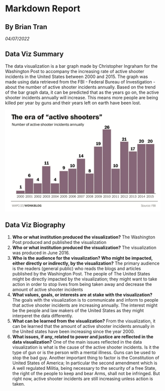 # Markdown Report

## By Brian Tran

*04/07/2022*

## Data Viz Summary
The data visualization is a bar graph made by Christopher Ingraham for the Washington Post to accompany the increasing rate of active shooter incidents in the United States between 2000 and 2015. The graph was made using data retrieved from the FBI - Federal Bureau of Investigation - about the number of active shooter incidents annually. Based on the trend of the bar graph data, it can be predicted that as the years go on, the active shooter incidents annually will increase. This means more people are being killed per year by guns and their years left on earth have been lost.

![Bar graph of active shooter incidents annually](Eraofactiveshooters.png)

## Data Viz Biography
1. **Who or what institution produced the visualization?**
The Washington Post produced and published the visualization
2. **Who or what institution produced the visualization?**
The visualization was produced in June 2016.
3. **Who is the audience for the visualization? Who might be impacted, either directly or indirectly, by the visualization?**
The primary audience is the readers (general public) who reads the blogs and articles published by the Washington Post. The people of The United States might be directly impacted by the visualization; they might want to take action in order to stop lives from being taken away and decrease the amount of active shooter incidents
4. **What values, goals, or interests are at stake with the visualization?**
The goals with the visualization is to communicate and inform to people that active shooter incidents are increasing annually. The interest might be the people and law makers of the United States as they might interperet the data differently.
5. **What can be learned from the visualization?**
From the visualization, it can be learned that the amount of active shooter incidents annually in the United states have been increasing since the year 2000.
6. **What issues, if any, related to power and justice are reflected in the data visualization?**
One of the main issues reflected in the data visualization is what is the cause of the active shooter incidents. Is it the type of gun or is the person with a mental illness. Guns can be used to stop the bad guy. Another important thing to factor is the Constitution of United States of America; In particular the second amendment which is A well regulated Militia, being necessary to the security of a free State, the right of the people to keep and bear Arms, shall not be infringed. But right now, active shooter incidents are still increasing unless action is taken.
